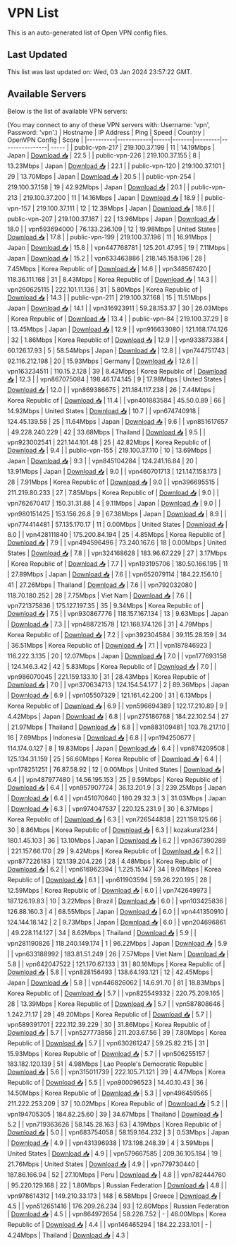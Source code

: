 # VPN List

This is an auto-generated list of Open VPN config files.

## Last Updated

This list was last updated on: Wed, 03 Jan 2024 23:57:22 GMT.

## Available Servers

Below is the list of available VPN servers:

(You may connect to any of these VPN servers with: Username: 'vpn', Password: 'vpn'.)
| Hostname | IP Address | Ping | Speed | Country | OpenVPN Config | Score |
|----------|------------|------|-------|---------|----------------| ----- |
| public-vpn-217 | 219.100.37.199 | 11 | 14.19Mbps | Japan | [Download 📥](./configs/server_0_JP.ovpn) | 22.5 |
| public-vpn-226 | 219.100.37.155 | 8 | 13.23Mbps | Japan | [Download 📥](./configs/server_1_JP.ovpn) | 22.1 |
| public-vpn-120 | 219.100.37.101 | 29 | 13.70Mbps | Japan | [Download 📥](./configs/server_2_JP.ovpn) | 20.5 |
| public-vpn-254 | 219.100.37.158 | 19 | 42.92Mbps | Japan | [Download 📥](./configs/server_3_JP.ovpn) | 20.1 |
| public-vpn-213 | 219.100.37.200 | 11 | 14.16Mbps | Japan | [Download 📥](./configs/server_4_JP.ovpn) | 18.9 |
| public-vpn-157 | 219.100.37.111 | 12 | 12.39Mbps | Japan | [Download 📥](./configs/server_5_JP.ovpn) | 18.6 |
| public-vpn-207 | 219.100.37.167 | 22 | 13.96Mbps | Japan | [Download 📥](./configs/server_6_JP.ovpn) | 18.0 |
| vpn593694000 | 76.133.236.109 | 12 | 19.98Mbps | United States | [Download 📥](./configs/server_7_US.ovpn) | 17.8 |
| public-vpn-199 | 219.100.37.196 | 11 | 16.91Mbps | Japan | [Download 📥](./configs/server_8_JP.ovpn) | 15.8 |
| vpn447768781 | 125.201.47.95 | 19 | 7.11Mbps | Japan | [Download 📥](./configs/server_9_JP.ovpn) | 15.2 |
| vpn633463886 | 218.145.158.196 | 28 | 7.45Mbps | Korea Republic of | [Download 📥](./configs/server_10_KR.ovpn) | 14.6 |
| vpn348567420 | 118.36.111.168 | 31 | 8.43Mbps | Korea Republic of | [Download 📥](./configs/server_11_KR.ovpn) | 14.3 |
| vpn260625115 | 222.101.11.136 | 31 | 5.80Mbps | Korea Republic of | [Download 📥](./configs/server_12_KR.ovpn) | 14.3 |
| public-vpn-211 | 219.100.37.168 | 15 | 11.51Mbps | Japan | [Download 📥](./configs/server_13_JP.ovpn) | 14.1 |
| vpn316923911 | 59.28.153.37 | 30 | 26.03Mbps | Korea Republic of | [Download 📥](./configs/server_14_KR.ovpn) | 13.4 |
| public-vpn-84 | 219.100.37.29 | 8 | 13.45Mbps | Japan | [Download 📥](./configs/server_15_JP.ovpn) | 12.9 |
| vpn916633080 | 121.168.174.126 | 32 | 1.86Mbps | Korea Republic of | [Download 📥](./configs/server_16_KR.ovpn) | 12.9 |
| vpn933873384 | 60.126.17.93 | 5 | 58.54Mbps | Japan | [Download 📥](./configs/server_17_JP.ovpn) | 12.8 |
| vpn744751743 | 92.116.212.198 | 20 | 15.93Mbps | Germany | [Download 📥](./configs/server_18_DE.ovpn) | 12.6 |
| vpn163234511 | 110.15.2.128 | 39 | 8.42Mbps | Korea Republic of | [Download 📥](./configs/server_19_KR.ovpn) | 12.3 |
| vpn867075084 | 198.46.174.145 | 9 | 17.98Mbps | United States | [Download 📥](./configs/server_20_US.ovpn) | 12.0 |
| vpn869386675 | 211.184.117.238 | 26 | 7.44Mbps | Korea Republic of | [Download 📥](./configs/server_21_KR.ovpn) | 11.4 |
| vpn401883584 | 45.50.0.89 | 66 | 14.92Mbps | United States | [Download 📥](./configs/server_22_US.ovpn) | 10.7 |
| vpn674740918 | 124.45.139.58 | 25 | 11.64Mbps | Japan | [Download 📥](./configs/server_23_JP.ovpn) | 9.6 |
| vpn851617657 | 49.228.240.229 | 42 | 33.68Mbps | Thailand | [Download 📥](./configs/server_24_TH.ovpn) | 9.5 |
| vpn923002541 | 221.144.101.48 | 25 | 42.82Mbps | Korea Republic of | [Download 📥](./configs/server_25_KR.ovpn) | 9.4 |
| public-vpn-155 | 219.100.37.110 | 10 | 13.69Mbps | Japan | [Download 📥](./configs/server_26_JP.ovpn) | 9.3 |
| vpn845104284 | 124.241.16.84 | 20 | 13.91Mbps | Japan | [Download 📥](./configs/server_27_JP.ovpn) | 9.0 |
| vpn460701713 | 121.147.158.173 | 28 | 7.91Mbps | Korea Republic of | [Download 📥](./configs/server_28_KR.ovpn) | 9.0 |
| vpn396695515 | 211.219.80.233 | 27 | 7.85Mbps | Korea Republic of | [Download 📥](./configs/server_29_KR.ovpn) | 9.0 |
| vpn762670417 | 150.31.31.88 | 4 | 9.11Mbps | Japan | [Download 📥](./configs/server_30_JP.ovpn) | 9.0 |
| vpn980151425 | 153.156.26.8 | 9 | 67.38Mbps | Japan | [Download 📥](./configs/server_31_JP.ovpn) | 8.9 |
| vpn774414481 | 57.135.170.17 | 11 | 0.00Mbps | United States | [Download 📥](./configs/server_32_US.ovpn) | 8.0 |
| vpn428111840 | 175.200.84.194 | 25 | 4.85Mbps | Korea Republic of | [Download 📥](./configs/server_33_KR.ovpn) | 7.9 |
| vpn494596496 | 73.240.167.6 | 18 | 0.00Mbps | United States | [Download 📥](./configs/server_34_US.ovpn) | 7.8 |
| vpn324168628 | 183.96.67.229 | 27 | 3.17Mbps | Korea Republic of | [Download 📥](./configs/server_35_KR.ovpn) | 7.7 |
| vpn193195706 | 180.50.166.195 | 11 | 27.89Mbps | Japan | [Download 📥](./configs/server_36_JP.ovpn) | 7.6 |
| vpn652079114 | 184.22.156.10 | 41 | 27.26Mbps | Thailand | [Download 📥](./configs/server_37_TH.ovpn) | 7.6 |
| vpn792032080 | 118.70.180.252 | 28 | 7.75Mbps | Viet Nam | [Download 📥](./configs/server_38_VN.ovpn) | 7.6 |
| vpn721375836 | 175.127.197.35 | 35 | 9.34Mbps | Korea Republic of | [Download 📥](./configs/server_39_KR.ovpn) | 7.5 |
| vpn930867776 | 118.157.167.134 | 13 | 9.63Mbps | Japan | [Download 📥](./configs/server_40_JP.ovpn) | 7.3 |
| vpn488721578 | 121.168.174.126 | 31 | 4.79Mbps | Korea Republic of | [Download 📥](./configs/server_41_KR.ovpn) | 7.2 |
| vpn392304584 | 39.115.28.159 | 34 | 36.51Mbps | Korea Republic of | [Download 📥](./configs/server_42_KR.ovpn) | 7.1 |
| vpn187846923 | 116.222.3.135 | 20 | 12.07Mbps | Japan | [Download 📥](./configs/server_43_JP.ovpn) | 7.0 |
| vpn177693158 | 124.146.3.42 | 42 | 5.83Mbps | Korea Republic of | [Download 📥](./configs/server_44_KR.ovpn) | 7.0 |
| vpn986070045 | 221.159.133.10 | 31 | 28.43Mbps | Korea Republic of | [Download 📥](./configs/server_45_KR.ovpn) | 7.0 |
| vpn370634713 | 124.154.54.177 | 2 | 89.36Mbps | Japan | [Download 📥](./configs/server_46_JP.ovpn) | 6.9 |
| vpn105507329 | 121.161.42.200 | 31 | 6.13Mbps | Korea Republic of | [Download 📥](./configs/server_47_KR.ovpn) | 6.9 |
| vpn596694389 | 122.17.210.89 | 9 | 4.42Mbps | Japan | [Download 📥](./configs/server_48_JP.ovpn) | 6.8 |
| vpn275186768 | 184.22.102.54 | 27 | 21.97Mbps | Thailand | [Download 📥](./configs/server_49_TH.ovpn) | 6.8 |
| vpn883109481 | 103.78.217.10 | 16 | 7.69Mbps | Indonesia | [Download 📥](./configs/server_50_ID.ovpn) | 6.8 |
| vpn194250677 | 114.174.0.127 | 8 | 19.83Mbps | Japan | [Download 📥](./configs/server_51_JP.ovpn) | 6.4 |
| vpn874209508 | 125.134.31.159 | 25 | 56.60Mbps | Korea Republic of | [Download 📥](./configs/server_52_KR.ovpn) | 6.4 |
| vpn178251251 | 76.87.58.92 | 12 | 0.00Mbps | United States | [Download 📥](./configs/server_53_US.ovpn) | 6.4 |
| vpn487977480 | 14.56.195.153 | 25 | 9.59Mbps | Korea Republic of | [Download 📥](./configs/server_54_KR.ovpn) | 6.4 |
| vpn957907724 | 36.13.201.9 | 3 | 239.25Mbps | Japan | [Download 📥](./configs/server_55_JP.ovpn) | 6.4 |
| vpn451070640 | 180.29.32.3 | 3 | 31.03Mbps | Japan | [Download 📥](./configs/server_56_JP.ovpn) | 6.3 |
| vpn974047537 | 220.125.231.9 | 30 | 6.37Mbps | Korea Republic of | [Download 📥](./configs/server_57_KR.ovpn) | 6.3 |
| vpn726544838 | 221.159.125.66 | 30 | 8.86Mbps | Korea Republic of | [Download 📥](./configs/server_58_KR.ovpn) | 6.3 |
| kozakura1234 | 180.1.45.103 | 36 | 13.10Mbps | Japan | [Download 📥](./configs/server_59_JP.ovpn) | 6.2 |
| vpn367390289 | 221.157.66.170 | 29 | 9.42Mbps | Korea Republic of | [Download 📥](./configs/server_60_KR.ovpn) | 6.2 |
| vpn877226183 | 121.139.204.226 | 28 | 4.48Mbps | Korea Republic of | [Download 📥](./configs/server_61_KR.ovpn) | 6.2 |
| vpn616962394 | 1.225.15.147 | 34 | 9.01Mbps | Korea Republic of | [Download 📥](./configs/server_62_KR.ovpn) | 6.1 |
| vpn611903594 | 59.26.220.195 | 28 | 12.59Mbps | Korea Republic of | [Download 📥](./configs/server_63_KR.ovpn) | 6.0 |
| vpn742649973 | 187.126.19.83 | 10 | 3.22Mbps | Brazil | [Download 📥](./configs/server_64_BR.ovpn) | 6.0 |
| vpn103425836 | 126.88.160.3 | 4 | 68.55Mbps | Japan | [Download 📥](./configs/server_65_JP.ovpn) | 6.0 |
| vpn441350910 | 124.144.18.142 | 2 | 9.73Mbps | Japan | [Download 📥](./configs/server_66_JP.ovpn) | 6.0 |
| vpn204696861 | 49.228.114.127 | 34 | 8.62Mbps | Thailand | [Download 📥](./configs/server_67_TH.ovpn) | 5.9 |
| vpn281190826 | 118.240.149.174 | 1 | 96.22Mbps | Japan | [Download 📥](./configs/server_68_JP.ovpn) | 5.9 |
| vpn633188992 | 183.81.51.249 | 26 | 7.57Mbps | Viet Nam | [Download 📥](./configs/server_69_VN.ovpn) | 5.8 |
| vpn642047522 | 121.170.67.133 | 31 | 80.16Mbps | Korea Republic of | [Download 📥](./configs/server_70_KR.ovpn) | 5.8 |
| vpn828156493 | 138.64.193.121 | 12 | 42.45Mbps | Japan | [Download 📥](./configs/server_71_JP.ovpn) | 5.8 |
| vpn446826062 | 14.6.91.70 | 81 | 18.83Mbps | Korea Republic of | [Download 📥](./configs/server_72_KR.ovpn) | 5.7 |
| vpn825549332 | 220.75.209.165 | 28 | 13.39Mbps | Korea Republic of | [Download 📥](./configs/server_73_KR.ovpn) | 5.7 |
| vpn587808646 | 1.242.71.17 | 29 | 49.20Mbps | Korea Republic of | [Download 📥](./configs/server_74_KR.ovpn) | 5.7 |
| vpn589391701 | 222.112.39.229 | 30 | 31.86Mbps | Korea Republic of | [Download 📥](./configs/server_75_KR.ovpn) | 5.7 |
| vpn527773856 | 211.203.67.56 | 39 | 7.80Mbps | Korea Republic of | [Download 📥](./configs/server_76_KR.ovpn) | 5.7 |
| vpn630261247 | 59.25.82.215 | 31 | 15.93Mbps | Korea Republic of | [Download 📥](./configs/server_77_KR.ovpn) | 5.7 |
| vpn506255157 | 183.182.120.139 | 51 | 4.98Mbps | Lao People's Democratic Republic | [Download 📥](./configs/server_78_LA.ovpn) | 5.6 |
| vpn315011739 | 222.105.71.121 | 39 | 4.47Mbps | Korea Republic of | [Download 📥](./configs/server_79_KR.ovpn) | 5.5 |
| vpn900096523 | 14.40.10.43 | 36 | 14.50Mbps | Korea Republic of | [Download 📥](./configs/server_80_KR.ovpn) | 5.3 |
| vpn496459565 | 211.222.253.209 | 37 | 10.02Mbps | Korea Republic of | [Download 📥](./configs/server_81_KR.ovpn) | 5.2 |
| vpn194705305 | 184.82.25.60 | 39 | 34.67Mbps | Thailand | [Download 📥](./configs/server_82_TH.ovpn) | 5.2 |
| vpn719363626 | 58.145.28.163 | 63 | 4.19Mbps | Korea Republic of | [Download 📥](./configs/server_83_KR.ovpn) | 5.0 |
| vpn683754058 | 58.159.164.232 | 3 | 0.53Mbps | Japan | [Download 📥](./configs/server_84_JP.ovpn) | 4.9 |
| vpn431396938 | 173.198.248.39 | 4 | 3.59Mbps | United States | [Download 📥](./configs/server_85_US.ovpn) | 4.9 |
| vpn579667585 | 209.36.105.184 | 19 | 21.76Mbps | United States | [Download 📥](./configs/server_86_US.ovpn) | 4.9 |
| vpn779730440 | 187.86.166.94 | 52 | 27.10Mbps | Peru | [Download 📥](./configs/server_87_PE.ovpn) | 4.8 |
| vpn782444760 | 95.220.129.168 | 22 | 1.80Mbps | Russian Federation | [Download 📥](./configs/server_88_RU.ovpn) | 4.8 |
| vpn978614312 | 149.210.33.173 | 148 | 6.58Mbps | Greece | [Download 📥](./configs/server_89_GR.ovpn) | 4.5 |
| vpn512651416 | 176.209.26.234 | 93 | 12.60Mbps | Russian Federation | [Download 📥](./configs/server_90_RU.ovpn) | 4.5 |
| vpn864972654 | 58.226.7.52 | - | 46.00Mbps | Korea Republic of | [Download 📥](./configs/server_91_KR.ovpn) | 4.4 |
| vpn146465294 | 184.22.233.101 | - | 4.24Mbps | Thailand | [Download 📥](./configs/server_92_TH.ovpn) | 4.3 |
